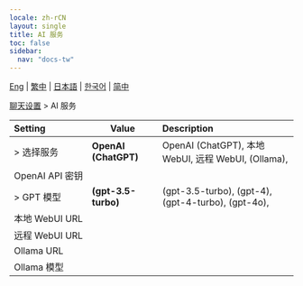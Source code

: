 ```yaml
---
locale: zh-rCN
layout: single
title: AI 服务
toc: false
sidebar:
  nav: "docs-tw"
---
```

[Eng](/dancexr/menu/2025.4/chat/ai_service) | [繁中](/tw/dancexr/menu/2025.4/chat/ai_service) | [日本語](/jp/dancexr/menu/2025.4/chat/ai_service) | [한국어](/kr/dancexr/menu/2025.4/chat/ai_service) | [简中](/zh/dancexr/menu/2025.4/chat/ai_service)

[聊天设置](../menu#聊天设置) > AI 服务



| Setting | Value | Description |
| :--- | --- | :--- |
|<nobr> > 选择服务</nobr>| **OpenAI (ChatGPT)** | OpenAI (ChatGPT), 本地 WebUI, 远程 WebUI, (Ollama),  |
|<nobr> OpenAI API 密钥</nobr>|| 
|<nobr> > GPT 模型</nobr>| **(gpt-3.5-turbo)** | (gpt-3.5-turbo), (gpt-4), (gpt-4-turbo), (gpt-4o),  |
|<nobr> 本地 WebUI URL</nobr>|| 
|<nobr> 远程 WebUI URL</nobr>|| 
|<nobr> Ollama URL</nobr>|| 
|<nobr> Ollama 模型</nobr>|| 
